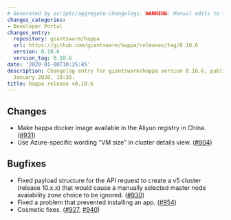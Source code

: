 ```yaml
---
# Generated by scripts/aggregate-changelogs. WARNING: Manual edits to this files will be overwritten.
changes_categories:
- Developer Portal
changes_entry:
  repository: giantswarm/happa
  url: https://github.com/giantswarm/happa/releases/tag/0.10.6
  version: 0.10.6
  version_tag: 0.10.6
date: '2020-01-08T10:35:45'
description: Changelog entry for giantswarm/happa version 0.10.6, published on 08
  January 2020, 10:35.
title: happa release v0.10.6
---
```


## Changes

- Make happa docker image available in the Aliyun registry in China. ([#931](https://github.com/giantswarm/happa/pull/931))
- Use Azure-specific wording "VM size" in cluster details view. ([#904](https://github.com/giantswarm/happa/pull/904))

## Bugfixes

- Fixed payload structure for the API request to create a v5 cluster (release 10.x.x) that would cause a manually selected master node avaiability zone choice to be ignored. ([#930](https://github.com/giantswarm/happa/pull/930))
- Fixed a problem that prevented installing an app. ([#954](https://github.com/giantswarm/happa/pull/954))
- Cosmetic fixes. ([#927](https://github.com/giantswarm/happa/pull/927), [#940](https://github.com/giantswarm/happa/pull/940))

